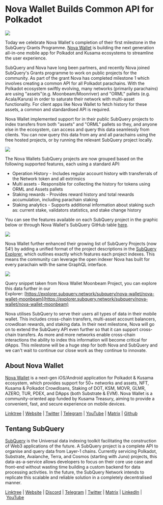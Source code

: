 # Nova Wallet Builds Common API for Polkadot

![](https://miro.medium.com/max/1400/0*6RCGs76hOgFM9SDo)

Today we celebrate Nova Wallet's completion of their first milestone in the SubQuery Grants Programme. [Nova Wallet](https://novawallet.io/) is building the next generation all-in-one mobile app for Polkadot and Kusama ecosystems to streamline the user experience.

SubQuery and Nova have long been partners, and recently Nova joined SubQuery's Grants programme to work on public projects for the community. As part of the grant Nova has completed milestone 1 which involves creating a common API for all Polkadot parachains. With the Polkadot ecosystem swiftly evolving, many networks (primarily parachains) are using "assets"(e.g. Moonbeam/Moonriver) and "ORML" pallets (e.g. Acala/Karura) in order to saturate their network with multi-asset functionality. For client apps like Nova Wallet to fetch history for these assets, a common and standardised API is required.

Nova Wallet implemented support for in their public SubQuery projects to index transfers from both "assets" and "ORML" pallets so they, and anyone else in the ecosystem, can access and query this data seamlessly from clients. You can now query this data from any and all parachains using the free hosted projects, or by running the relevant SubQuery project locally.

![](https://miro.medium.com/max/1400/0*JVScvAG6QCW4hYKG)

The Nova Wallets SubQuery projects are now grouped based on the following supported features, each using a standard API:

- Operation History - Includes regular account history with transferrals of the Network token and all extrinsics
- Multi assets - Responsible for collecting the history for tokens using ORML and Assets pallets
- Staking rewards - Provides reward history and total rewards accumulation, including parachain staking
- Staking analytics - Supports additional information about staking such as: current stake, validators statistics, and stake change history

You can see the features available on each SubQuery project in the graphic below or through Nova Wallet's SubQuery GitHub table [here](https://nova-wallet.github.io/subquery-nova/).

![](https://miro.medium.com/max/1400/0*fk9m3Up92NB9PZez)

Nova Wallet further enhanced their growing list of SubQuery Projects (now 54!) by adding a unified format of the project descriptions in the [SubQuery Explorer](https://explorer.subquery.network/?network=&keywords=Nova%20Wallet), which outlines exactly which features each project indexes. This means the community can leverage the open indexer Nova has built for every parachain with the same GraphQL interface.

![](https://miro.medium.com/max/1252/0*Kh8dSrtyCZHc_jiK)

Query snippet taken from Nova Wallet Moonbeam Project, you can explore this data further in our Explorer: [https://explorer.subquery.network/subquery/nova-wallet/nova-wallet-moonbeam](https://explorer.subquery.network/subquery/nova-wallet/nova-wallet-moonbeam)

Nova utilises SubQuery to serve their users all types of data in their mobile wallet. This includes cross-chain transfers, multi-asset account balancers, crowdloan rewards, and staking data. In their next milestone, Nova will go on to extend the SubQuery API even further so that it can support cross-chain transfers. As more and more networks enable cross-chain interactions the ability to index this information will become critical for dApps. This milestone will be a huge step for both Nova and SubQuery and we can't wait to continue our close work as they continue to innovate.

## About Nova Wallet

[Nova Wallet](https://novawallet.io/) is a next-gen iOS/Android application for Polkadot & Kusama ecosystem, which provides support for 50+ networks and assets, NFT, Kusama & Polkadot Crowdloans, Staking of DOT, KSM, MOVR, GLMR, AZERO, TUR, PDEX, and DApps (both Substrate & EVM). Nova Wallet is a community-oriented app funded by Kusama Treasury, aiming to provide a convenient, fast, and secure experience on mobile devices.

[Linktree](https://linktr.ee/novawallet) | [Website](https://novawallet.io/) | [Twitter](https://twitter.com/NovaWalletApp) | [Telegram](https://t.me/novawallet) | [YouTube](https://www.youtube.com/NovaWallet) | [Matrix](https://matrix.to/#/#nova-wallet:matrix.org) | [Github](https://github.com/nova-wallet)

## Tentang SubQuery

[SubQuery](https://subquery.network/) is the Universal data indexing toolkit facilitating the construction of Web3 applications of the future. A SubQuery project is a complete API to organise and query data from Layer-1 chains. Currently servicing Polkadot, Substrate, Avalanche, Terra, and Cosmos (starting with Juno) projects, this data-as-a-service allows developers to focus on their core use case and front-end without wasting time building a custom backend for data processing activities. In the future, the SubQuery Network intends to replicate this scalable and reliable solution in a completely decentralised manner.

​​[Linktree](https://linktr.ee/subquerynetwork) | [Website](https://subquery.network/) | [Discord](https://discord.com/invite/78zg8aBSMG) | [Telegram](https://t.me/subquerynetwork) | [Twitter](https://twitter.com/subquerynetwork) | [Matrix](https://matrix.to/#/#subquery:matrix.org) | [LinkedIn](https://www.linkedin.com/company/subquery) | [YouTube](https://www.youtube.com/channel/UCi1a6NUUjegcLHDFLr7CqLw)
